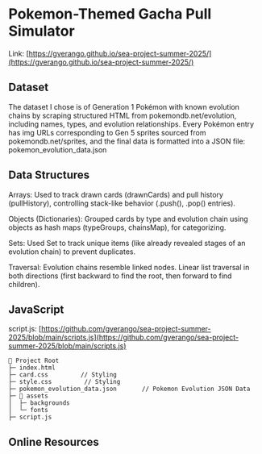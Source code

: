 # Pokemon-Themed Gacha Pull Simulator
Link: [https://gverango.github.io/sea-project-summer-2025/](https://gverango.github.io/sea-project-summer-2025/)

## Dataset
The dataset I chose is of Generation 1 Pokémon with known evolution chains by scraping structured HTML from pokemondb.net/evolution, including names, types, and evolution relationships. Every Pokémon entry has img URLs corresponding to Gen 5 sprites sourced from pokemondb.net/sprites, and the final data is formatted into a JSON file: pokemon_evolution_data.json

## Data Structures
Arrays: Used to track drawn cards (drawnCards) and pull history (pullHistory), controlling stack-like behavior (.push(), .pop() entries).

Objects (Dictionaries): Grouped cards by type and evolution chain using objects as hash maps (typeGroups, chainsMap), for categorizing.

Sets: Used Set to track unique items (like already revealed stages of an evolution chain) to prevent duplicates.

Traversal: Evolution chains resemble linked nodes. Linear list traversal in both directions (first backward to find the root, then forward to find children).

## JavaScript

script.js: [https://github.com/gverango/sea-project-summer-2025/blob/main/scripts.js](https://github.com/gverango/sea-project-summer-2025/blob/main/scripts.js)
```
📁 Project Root
├─ index.html
├─ card.css         // Styling
├─ style.css         // Styling
├─ pokemon_evolution_data.json       // Pokemon Evolution JSON Data
├─ 📂 assets            
│  ├─ backgrounds
│  └─ fonts
├─ script.js
```
## Online Resources

